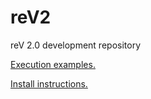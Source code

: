 # reV2
reV 2.0 development repository

[Execution examples.](https://github.nrel.gov/reV/reV2/tree/master/examples/pipeline_execution)

[Install instructions.](https://github.nrel.gov/reV/reV2/wiki/Guide-to-Installing-reV2)
